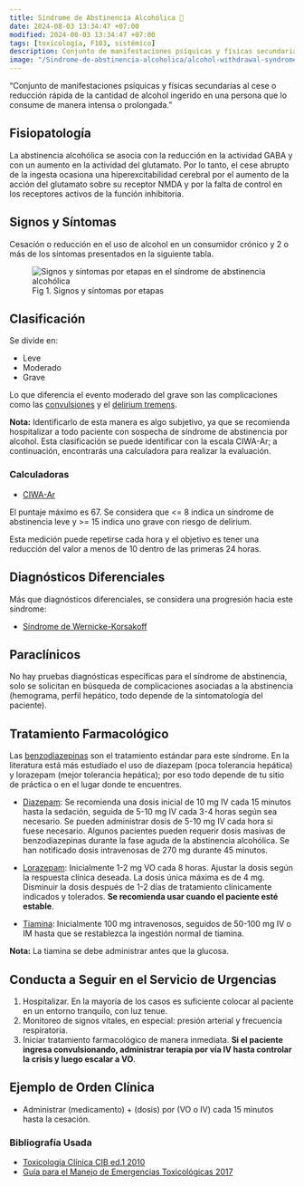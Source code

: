 ```yaml
---
title: Síndrome de Abstinencia Alcohólica 🍻
date: 2024-08-03 13:34:47 +07:00
modified: 2024-08-03 13:34:47 +07:00
tags: [toxicología, F103, sistémico]
description: Conjunto de manifestaciones psíquicas y físicas secundarias al cese o reducción rápida de la cantidad de alcohol ingerido en una persona que lo consume de manera intensa o prolongada.
image: "/Sindrome-de-abstinencia-alcoholica/alcohol-withdrawal-syndrome.jpg"
---
```


“Conjunto de manifestaciones psíquicas y físicas secundarias al cese o reducción rápida de la cantidad de alcohol ingerido en una persona que lo consume de manera intensa o prolongada.”

## Fisiopatología

La abstinencia alcohólica se asocia con la reducción en la actividad GABA y con un aumento en la actividad del glutamato. Por lo tanto, el cese abrupto de la ingesta ocasiona una hiperexcitabilidad cerebral por el aumento de la acción del glutamato sobre su receptor NMDA y por la falta de control en los receptores activos de la función inhibitoria.

## Signos y Síntomas

Cesación o reducción en el uso de alcohol en un consumidor crónico y 2 o más de los síntomas presentados en la siguiente tabla.

<figure>
  <img src="/_posts/Sindrome-de-abstinencia-alcoholica/etapas-signos-y-sintomas.jpg" alt="Signos y síntomas por etapas en el síndrome de abstinencia alcohólica">
  <figcaption>Fig 1. Signos y síntomas por etapas</figcaption>
</figure>

## Clasificación

Se divide en:
- Leve
- Moderado
- Grave

Lo que diferencia el evento moderado del grave son las complicaciones como las [convulsiones](https://es.wikipedia.org/wiki/Convulsi%C3%B3n) y el [delirium tremens](https://es.wikipedia.org/wiki/Delirium_tremens).

**Nota:** Identificarlo de esta manera es algo subjetivo, ya que se recomienda hospitalizar a todo paciente con sospecha de síndrome de abstinencia por alcohol. Esta clasificación se puede identificar con la escala CIWA-Ar; a continuación, encontrarás una calculadora para realizar la evaluación.

### Calculadoras

- [CIWA-Ar](https://www.mdcalc.com/calc/1736/ciwa-ar-alcohol-withdrawal)

El puntaje máximo es 67. Se considera que <= 8 indica un síndrome de abstinencia leve y >= 15 indica uno grave con riesgo de delirium.

Esta medición puede repetirse cada hora y el objetivo es tener una reducción del valor a menos de 10 dentro de las primeras 24 horas.

## Diagnósticos Diferenciales

Más que diagnósticos diferenciales, se considera una progresión hacia este síndrome:
- [Síndrome de Wernicke-Korsakoff](https://rarediseases.info.nih.gov/espanol/13076/sindrome-de-wernicke-korsakoff)

## Paraclínicos

No hay pruebas diagnósticas específicas para el síndrome de abstinencia, solo se solicitan en búsqueda de complicaciones asociadas a la abstinencia (hemograma, perfil hepático, todo depende de la sintomatología del paciente).

## Tratamiento Farmacológico

Las [benzodiazepinas](https://es.wikipedia.org/wiki/Benzodiazepina) son el tratamiento estándar para este síndrome. En la literatura está más estudiado el uso de diazepam (poca tolerancia hepática) y lorazepam (mejor tolerancia hepática); por eso todo depende de tu sitio de práctica o en el lugar donde te encuentres.

- [Diazepam](https://www.iqb.es/cbasicas/farma/farma04/d018.html): Se recomienda una dosis inicial de 10 mg IV cada 15 minutos hasta la sedación, seguida de 5-10 mg IV cada 3-4 horas según sea necesario. Se pueden administrar dosis de 5-10 mg IV cada hora si fuese necesario. Algunos pacientes pueden requerir dosis masivas de benzodiazepinas durante la fase aguda de la abstinencia alcohólica. Se han notificado dosis intravenosas de 270 mg durante 45 minutos.

- [Lorazepam](https://www.iqb.es/cbasicas/farma/farma04/d018.html): Inicialmente 1-2 mg VO cada 8 horas. Ajustar la dosis según la respuesta clínica deseada. La dosis única máxima es de 4 mg. Disminuir la dosis después de 1-2 días de tratamiento clínicamente indicados y tolerados. **Se recomienda usar cuando el paciente esté estable**.

- [Tiamina](https://www.iqb.es/cbasicas/farma/farma04/t024.htm): Inicialmente 100 mg intravenosos, seguidos de 50-100 mg IV o IM hasta que se restablezca la ingestión normal de tiamina.

**Nota:** La tiamina se debe administrar antes que la glucosa.

## Conducta a Seguir en el Servicio de Urgencias

1. Hospitalizar. En la mayoría de los casos es suficiente colocar al paciente en un entorno tranquilo, con luz tenue.
2. Monitoreo de signos vitales, en especial: presión arterial y frecuencia respiratoria.
3. Iniciar tratamiento farmacológico de manera inmediata. **Si el paciente ingresa convulsionando, administrar terapia por vía IV hasta controlar la crisis y luego escalar a VO**.

## Ejemplo de Orden Clínica

- Administrar (medicamento) + (dosis) por (VO o IV) cada 15 minutos hasta la cesación.

### Bibliografía Usada

- [Toxicología Clínica CIB ed.1 2010](https://cib.org.co/servicios/catalogo/toxicologia-clinica/)
- [Guía para el Manejo de Emergencias Toxicológicas 2017](https://retoxlac.org/guia-para-el-manejo-de-emergencias-toxicologicas-bogota-2017/)
